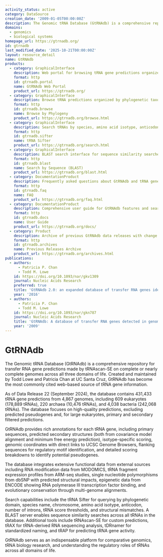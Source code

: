 ```yaml
---
activity_status: active
category: DataSource
creation_date: '2009-01-05T00:00:00Z'
description: The Genomic tRNA Database (GtRNAdb) is a comprehensive repository of transfer RNA (tRNA) gene predictions identified by tRNAscan-SE in complete and draft genomes across all domains of life. The database contains over 431,000 tRNA gene predictions from 4,867 genomes (609 eukaryotes, 220 archaea, and 4,038 bacteria) as of Data Release 22 (September 2024). GtRNAdb provides detailed annotations including tRNA sequences, predicted secondary structures, isotype-specific scoring, genomic context via UCSC Genome Browser integration, and functional data such as RNA modifications from MODOMICS, tRNA fragment expression profiles, genomic variants from dbSNP, epigenetic information from ENCODE, and evolutionary conservation across species. The database enables comparative analysis through search capabilities by phylogenetic domain, species, amino acid isotypes, anticodons, tRNA scores, structural features, and sequence similarity via BLAST.
domains:
  - genomics
  - biological systems
homepage_url: https://gtrnadb.org/
id: gtrnadb
last_modified_date: '2025-10-21T00:00:00Z'
layout: resource_detail
name: GtRNAdb
products:
  - category: GraphicalInterface
    description: Web portal for browsing tRNA gene predictions organized by phylogenetic domain and species
    format: http
    id: gtrnadb.portal
    name: GtRNAdb Web Portal
    product_url: https://gtrnadb.org/
  - category: GraphicalInterface
    description: Browse tRNA predictions organized by phylogenetic taxonomy (Eukaryota, Archaea, Bacteria)
    format: http
    id: gtrnadb.browse
    name: Browse by Phylogeny
    product_url: https://gtrnadb.org/browse.html
  - category: GraphicalInterface
    description: Search tRNAs by species, amino acid isotype, anticodon, intron count, tRNA score, and structural features
    format: http
    id: gtrnadb.sifter
    name: tRNA Sifter
    product_url: https://gtrnadb.org/search.html
  - category: GraphicalInterface
    description: BLAST search interface for sequence similarity searches against all tRNAs in the database
    format: http
    id: gtrnadb.blast
    name: Search by Sequence (BLAST)
    product_url: https://gtrnadb.org/blast.html
  - category: DocumentationProduct
    description: Frequently asked questions about GtRNAdb and tRNA gene predictions
    format: http
    id: gtrnadb.faq
    name: FAQ
    product_url: https://gtrnadb.org/faq.html
  - category: DocumentationProduct
    description: Comprehensive user guide for GtRNAdb features and search capabilities
    format: http
    id: gtrnadb.docs
    name: User Guide
    product_url: https://gtrnadb.org/docs/
  - category: Product
    description: Archive of previous GtRNAdb data releases with change logs
    format: http
    id: gtrnadb.archives
    name: Previous Releases Archive
    product_url: https://gtrnadb.org/archives.html
publications:
  - authors:
      - Patricia P. Chan
      - Todd M. Lowe
    id: https://doi.org/10.1093/nar/gkv1309
    journal: Nucleic Acids Research
    preferred: true
    title: 'GtRNAdb 2.0: an expanded database of transfer RNA genes identified in complete and draft genomes'
    year: '2016'
  - authors:
      - Patricia P. Chan
      - Todd M. Lowe
    id: https://doi.org/10.1093/nar/gkn787
    journal: Nucleic Acids Research
    title: 'GtRNAdb: A database of transfer RNA genes detected in genomic sequence'
    year: '2009'
---
```


# GtRNAdb

The Genomic tRNA Database (GtRNAdb) is a comprehensive repository for transfer RNA gene predictions made by tRNAscan-SE on complete or nearly complete genomes across all three domains of life. Created and maintained by Todd Lowe and Patricia Chan at UC Santa Cruz, GtRNAdb has become the most commonly cited web-based source of tRNA gene information.

As of Data Release 22 (September 2024), the database contains 431,433 tRNA gene predictions from 4,867 genomes, including 609 eukaryotes (178,889 tRNAs), 220 archaea (10,476 tRNAs), and 4,038 bacteria (242,068 tRNAs). The database focuses on high-quality predictions, excluding predicted pseudogenes and, for large eukaryotes, primary and secondary filtered predictions.

GtRNAdb provides rich annotations for each tRNA gene, including primary sequences, predicted secondary structures (both from covariance model alignment and minimum free energy prediction), isotype-specific scoring, genomic coordinates with direct links to UCSC Genome Browsers, flanking sequences for regulatory motif identification, and detailed scoring breakdowns to identify potential pseudogenes.

The database integrates extensive functional data from external sources including RNA modification data from MODOMICS, tRNA fragment expression profiles from ARM-seq studies, single nucleotide polymorphisms from dbSNP with predicted structural impacts, epigenetic data from ENCODE showing RNA polymerase III transcription factor binding, and evolutionary conservation through multi-genome alignments.

Search capabilities include the tRNA Sifter for querying by phylogenetic domain, species name, chromosome, amino acid isotype, anticodon, number of introns, tRNA score thresholds, and structural mismatches. A BLAST server enables sequence similarity searches across all tRNAs in the database. Additional tools include tRNAscan-SE for custom predictions, tRAX for tRNA-derived RNA sequencing analysis, tDRnamer for standardized naming, and tRAP for predicting tRNA gene activity.

GtRNAdb serves as an indispensable platform for comparative genomics, tRNA biology research, and understanding the regulatory roles of tRNAs across all domains of life.
